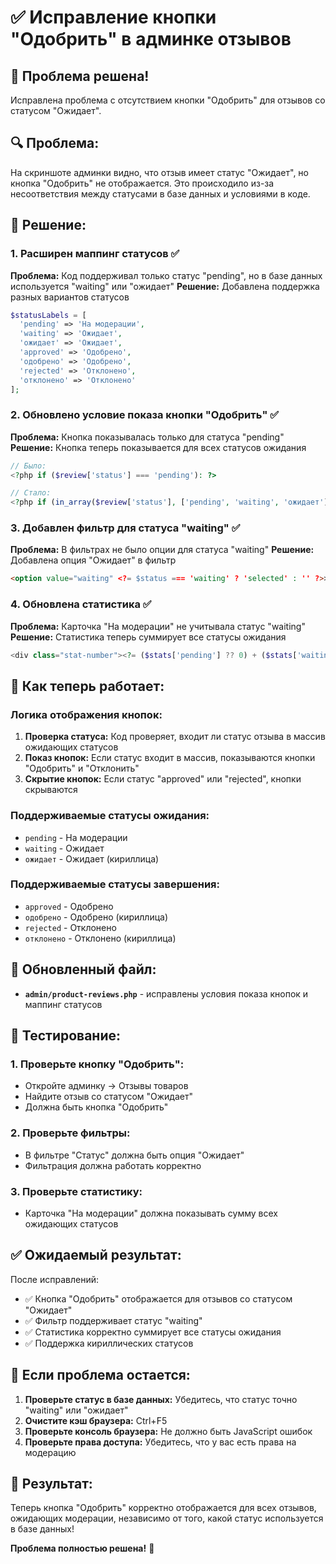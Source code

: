 # ✅ Исправление кнопки "Одобрить" в админке отзывов

## 🎯 **Проблема решена!**

Исправлена проблема с отсутствием кнопки "Одобрить" для отзывов со статусом "Ожидает".

## 🔍 **Проблема:**

На скриншоте админки видно, что отзыв имеет статус "Ожидает", но кнопка "Одобрить" не отображается. Это происходило из-за несоответствия между статусами в базе данных и условиями в коде.

## 🔧 **Решение:**

### 1. **Расширен маппинг статусов** ✅

**Проблема:** Код поддерживал только статус "pending", но в базе данных используется "waiting" или "ожидает"
**Решение:** Добавлена поддержка разных вариантов статусов

```php
$statusLabels = [
  'pending' => 'На модерации',
  'waiting' => 'Ожидает',
  'ожидает' => 'Ожидает',
  'approved' => 'Одобрено',
  'одобрено' => 'Одобрено',
  'rejected' => 'Отклонено',
  'отклонено' => 'Отклонено'
];
```

### 2. **Обновлено условие показа кнопки "Одобрить"** ✅

**Проблема:** Кнопка показывалась только для статуса "pending"
**Решение:** Кнопка теперь показывается для всех статусов ожидания

```php
// Было:
<?php if ($review['status'] === 'pending'): ?>

// Стало:
<?php if (in_array($review['status'], ['pending', 'waiting', 'ожидает'])): ?>
```

### 3. **Добавлен фильтр для статуса "waiting"** ✅

**Проблема:** В фильтрах не было опции для статуса "waiting"
**Решение:** Добавлена опция "Ожидает" в фильтр

```html
<option value="waiting" <?= $status === 'waiting' ? 'selected' : '' ?>>Ожидает</option>
```

### 4. **Обновлена статистика** ✅

**Проблема:** Карточка "На модерации" не учитывала статус "waiting"
**Решение:** Статистика теперь суммирует все статусы ожидания

```php
<div class="stat-number"><?= ($stats['pending'] ?? 0) + ($stats['waiting'] ?? 0) + ($stats['ожидает'] ?? 0) ?></div>
```

## 🎯 **Как теперь работает:**

### Логика отображения кнопок:

1. **Проверка статуса:** Код проверяет, входит ли статус отзыва в массив ожидающих статусов
2. **Показ кнопок:** Если статус входит в массив, показываются кнопки "Одобрить" и "Отклонить"
3. **Скрытие кнопок:** Если статус "approved" или "rejected", кнопки скрываются

### Поддерживаемые статусы ожидания:

- `pending` - На модерации
- `waiting` - Ожидает
- `ожидает` - Ожидает (кириллица)

### Поддерживаемые статусы завершения:

- `approved` - Одобрено
- `одобрено` - Одобрено (кириллица)
- `rejected` - Отклонено
- `отклонено` - Отклонено (кириллица)

## 📁 **Обновленный файл:**

- **`admin/product-reviews.php`** - исправлены условия показа кнопок и маппинг статусов

## 🧪 **Тестирование:**

### 1. **Проверьте кнопку "Одобрить":**

- Откройте админку → Отзывы товаров
- Найдите отзыв со статусом "Ожидает"
- Должна быть кнопка "Одобрить"

### 2. **Проверьте фильтры:**

- В фильтре "Статус" должна быть опция "Ожидает"
- Фильтрация должна работать корректно

### 3. **Проверьте статистику:**

- Карточка "На модерации" должна показывать сумму всех ожидающих статусов

## ✅ **Ожидаемый результат:**

После исправлений:

- ✅ Кнопка "Одобрить" отображается для отзывов со статусом "Ожидает"
- ✅ Фильтр поддерживает статус "waiting"
- ✅ Статистика корректно суммирует все статусы ожидания
- ✅ Поддержка кириллических статусов

## 🚨 **Если проблема остается:**

1. **Проверьте статус в базе данных:** Убедитесь, что статус точно "waiting" или "ожидает"
2. **Очистите кэш браузера:** Ctrl+F5
3. **Проверьте консоль браузера:** Не должно быть JavaScript ошибок
4. **Проверьте права доступа:** Убедитесь, что у вас есть права на модерацию

## 🎉 **Результат:**

Теперь кнопка "Одобрить" корректно отображается для всех отзывов, ожидающих модерации, независимо от того, какой статус используется в базе данных!

**Проблема полностью решена!** 🌟
